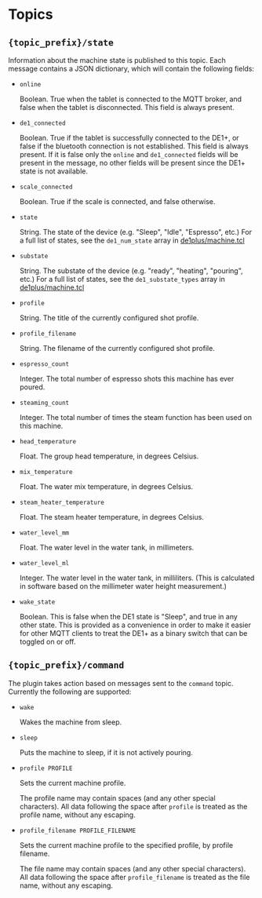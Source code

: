 # Topics

## `{topic_prefix}/state`

Information about the machine state is published to this topic.  Each message
contains a JSON dictionary, which will contain the following fields:

* `online`

  Boolean.  True when the tablet is connected to the MQTT broker, and false
  when the tablet is disconnected.  This field is always present.

* `de1_connected`

  Boolean.  True if the tablet is successfully connected to the DE1+, or false
  if the bluetooth connection is not established.  This field is always
  present.  If it is false only the `online` and `de1_connected` fields will be
  present in the message, no other fields will be present since the DE1+ state
  is not available.

* `scale_connected`

  Boolean.  True if the scale is connected, and false otherwise.

* `state`

  String.  The state of the device (e.g. "Sleep", "Idle", "Espresso", etc.)
  For a full list of states, see the `de1_num_state` array in
  [de1plus/machine.tcl](https://github.com/decentespresso/de1app/blob/b3e3a01ce9019623746c36c96313976489c48a2b/de1plus/machine.tcl#L506)

* `substate`

  String.  The substate of the device (e.g. "ready", "heating", "pouring", etc.)
  For a full list of states, see the `de1_substate_types` array in
  [de1plus/machine.tcl](https://github.com/decentespresso/de1app/blob/b3e3a01ce9019623746c36c96313976489c48a2b/de1plus/machine.tcl#L537)

* `profile`

  String.  The title of the currently configured shot profile.

* `profile_filename`

  String.  The filename of the currently configured shot profile.

* `espresso_count`

  Integer.  The total number of espresso shots this machine has ever poured.

* `steaming_count`

  Integer.  The total number of times the steam function has been used on this
  machine.

* `head_temperature`

  Float.  The group head temperature, in degrees Celsius.

* `mix_temperature`

  Float.  The water mix temperature, in degrees Celsius.

* `steam_heater_temperature`

  Float.  The steam heater temperature, in degrees Celsius.

* `water_level_mm`

  Float.  The water level in the water tank, in millimeters.

* `water_level_ml`

  Integer.  The water level in the water tank, in milliliters.  (This is
  calculated in software based on the millimeter water height measurement.)

* `wake_state`

  Boolean.  This is false when the DE1 state is "Sleep", and true in any other
  state.  This is provided as a convenience in order to make it easier for
  other MQTT clients to treat the DE1+ as a binary switch that can be toggled
  on or off.

## `{topic_prefix}/command`

The plugin takes action based on messages sent to the `command` topic.
Currently the following are supported:

* `wake`

  Wakes the machine from sleep.

* `sleep`

  Puts the machine to sleep, if it is not actively pouring.

* `profile PROFILE`

  Sets the current machine profile.

  The profile name may contain spaces (and any other special characters).  All
  data following the space after `profile` is treated as the profile name,
  without any escaping.

* `profile_filename PROFILE_FILENAME`

  Sets the current machine profile to the specified profile, by profile
  filename.

  The file name may contain spaces (and any other special characters).  All
  data following the space after `profile_filename` is treated as the file
  name, without any escaping.
